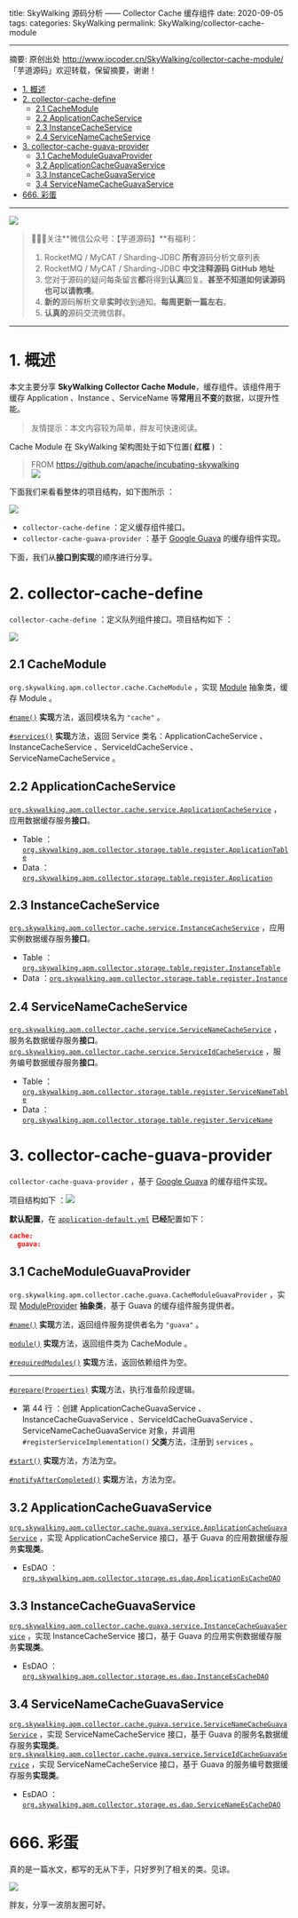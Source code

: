title: SkyWalking 源码分析 —— Collector Cache 缓存组件
date: 2020-09-05
tags:
categories: SkyWalking
permalink: SkyWalking/collector-cache-module

-------

摘要: 原创出处 http://www.iocoder.cn/SkyWalking/collector-cache-module/ 「芋道源码」欢迎转载，保留摘要，谢谢！

- [1. 概述](http://www.iocoder.cn/SkyWalking/collector-cache-module/)
- [2. collector-cache-define](http://www.iocoder.cn/SkyWalking/collector-cache-module/)
  - [2.1 CacheModule](http://www.iocoder.cn/SkyWalking/collector-cache-module/)
  - [2.2 ApplicationCacheService](http://www.iocoder.cn/SkyWalking/collector-cache-module/)
  - [2.3 InstanceCacheService](http://www.iocoder.cn/SkyWalking/collector-cache-module/)
  - [2.4 ServiceNameCacheService](http://www.iocoder.cn/SkyWalking/collector-cache-module/)
- [3. collector-cache-guava-provider](http://www.iocoder.cn/SkyWalking/collector-cache-module/)
  - [3.1 CacheModuleGuavaProvider](http://www.iocoder.cn/SkyWalking/collector-cache-module/)
  - [3.2 ApplicationCacheGuavaService](http://www.iocoder.cn/SkyWalking/collector-cache-module/)
  - [3.3 InstanceCacheGuavaService](http://www.iocoder.cn/SkyWalking/collector-cache-module/)
  - [3.4 ServiceNameCacheGuavaService](http://www.iocoder.cn/SkyWalking/collector-cache-module/)
- [666. 彩蛋](http://www.iocoder.cn/SkyWalking/collector-cache-module/)

-------

![](http://www.iocoder.cn/images/common/wechat_mp_2017_07_31.jpg)

> 🙂🙂🙂关注**微信公众号：【芋道源码】**有福利：  
> 1. RocketMQ / MyCAT / Sharding-JDBC **所有**源码分析文章列表  
> 2. RocketMQ / MyCAT / Sharding-JDBC **中文注释源码 GitHub 地址**  
> 3. 您对于源码的疑问每条留言**都**将得到**认真**回复。**甚至不知道如何读源码也可以请教噢**。  
> 4. **新的**源码解析文章**实时**收到通知。**每周更新一篇左右**。  
> 5. **认真的**源码交流微信群。

-------

# 1. 概述

本文主要分享 **SkyWalking Collector Cache Module**，缓存组件。该组件用于缓存 Application 、Instance 、ServiceName 等**常用**且**不变**的数据，以提升性能。

> 友情提示：本文内容较为简单，胖友可快速阅读。

Cache Module 在 SkyWalking 架构图处于如下位置( **红框** ) ：

> FROM https://github.com/apache/incubating-skywalking  
> ![](http://www.iocoder.cn/images/SkyWalking/2020_09_05/01.jpeg)

下面我们来看看整体的项目结构，如下图所示 ：

![](http://www.iocoder.cn/images/SkyWalking/2020_09_05/02.png)

* `collector-cache-define` ：定义缓存组件接口。
* `collector-cache-guava-provider` ：基于 [Google Guava](https://github.com/google/guava) 的缓存组件实现。

下面，我们从**接口到实现**的顺序进行分享。

# 2. collector-cache-define

`collector-cache-define` ：定义队列组件接口。项目结构如下 ：

![](http://www.iocoder.cn/images/SkyWalking/2020_09_05/03.png)

## 2.1 CacheModule

`org.skywalking.apm.collector.cache.CacheModule` ，实现 [Module](https://github.com/YunaiV/skywalking/blob/40823179d7228207b06b603b9a1c09dfc4f78593/apm-collector/apm-collector-core/src/main/java/org/skywalking/apm/collector/core/module/Module.java) 抽象类，缓存 Module 。

[`#name()`](https://github.com/YunaiV/skywalking/blob/ed68f92bf1f5ac397c0bb0a5cc23fa4f3e3c32d1/apm-collector/apm-collector-cache/collector-cache-define/src/main/java/org/skywalking/apm/collector/cache/CacheModule.java#L36) **实现**方法，返回模块名为 `"cache"` 。

[`#services()`](https://github.com/YunaiV/skywalking/blob/ed68f92bf1f5ac397c0bb0a5cc23fa4f3e3c32d1/apm-collector/apm-collector-cache/collector-cache-define/src/main/java/org/skywalking/apm/collector/cache/CacheModule.java#L40) **实现**方法，返回 Service 类名：ApplicationCacheService 、InstanceCacheService 、ServiceIdCacheService 、ServiceNameCacheService 。

## 2.2 ApplicationCacheService

[`org.skywalking.apm.collector.cache.service.ApplicationCacheService`](https://github.com/YunaiV/skywalking/blob/ed68f92bf1f5ac397c0bb0a5cc23fa4f3e3c32d1/apm-collector/apm-collector-cache/collector-cache-define/src/main/java/org/skywalking/apm/collector/cache/service/ApplicationCacheService.java) ，应用数据缓存服务**接口**。

* Table ：[`org.skywalking.apm.collector.storage.table.register.ApplicationTable`](https://github.com/YunaiV/skywalking/blob/ed68f92bf1f5ac397c0bb0a5cc23fa4f3e3c32d1/apm-collector/apm-collector-storage/collector-storage-define/src/main/java/org/skywalking/apm/collector/storage/table/register/ApplicationTable.java)
* Data ：[`org.skywalking.apm.collector.storage.table.register.Application`](https://github.com/YunaiV/skywalking/blob/ed68f92bf1f5ac397c0bb0a5cc23fa4f3e3c32d1/apm-collector/apm-collector-storage/collector-storage-define/src/main/java/org/skywalking/apm/collector/storage/table/register/Application.java)

## 2.3 InstanceCacheService

[`org.skywalking.apm.collector.cache.service.InstanceCacheService`](https://github.com/YunaiV/skywalking/blob/a1667a9ecf4eecf77cc2390f0af709c3b1bb7e4b/apm-collector/apm-collector-cache/collector-cache-define/src/main/java/org/skywalking/apm/collector/cache/service/InstanceCacheService.java) ，应用实例数据缓存服务**接口**。

* Table ：[`org.skywalking.apm.collector.storage.table.register.InstanceTable`](https://github.com/YunaiV/skywalking/blob/a1667a9ecf4eecf77cc2390f0af709c3b1bb7e4b/apm-collector/apm-collector-storage/collector-storage-define/src/main/java/org/skywalking/apm/collector/storage/table/register/InstanceTable.java)
* Data ：[`org.skywalking.apm.collector.storage.table.register.Instance`](https://github.com/YunaiV/skywalking/blob/a1667a9ecf4eecf77cc2390f0af709c3b1bb7e4b/apm-collector/apm-collector-storage/collector-storage-define/src/main/java/org/skywalking/apm/collector/storage/table/register/Instance.java)

## 2.4 ServiceNameCacheService

[`org.skywalking.apm.collector.cache.service.ServiceNameCacheService`](https://github.com/YunaiV/skywalking/blob/a859f4751203d73f10f30bb7c9cf2adfdecf955c/apm-collector/apm-collector-cache/collector-cache-define/src/main/java/org/skywalking/apm/collector/cache/service/ServiceNameCacheService.java) ，服务名数据缓存服务**接口**。  
[`org.skywalking.apm.collector.cache.service.ServiceIdCacheService`](https://github.com/YunaiV/skywalking/blob/a859f4751203d73f10f30bb7c9cf2adfdecf955c/apm-collector/apm-collector-cache/collector-cache-define/src/main/java/org/skywalking/apm/collector/cache/service/ServiceIdCacheService.java) ，服务编号数据缓存服务**接口**。

* Table ：[`org.skywalking.apm.collector.storage.table.register.ServiceNameTable`](https://github.com/YunaiV/skywalking/blob/a859f4751203d73f10f30bb7c9cf2adfdecf955c/apm-collector/apm-collector-storage/collector-storage-define/src/main/java/org/skywalking/apm/collector/storage/table/register/ServiceNameTable.java)
* Data ：[`org.skywalking.apm.collector.storage.table.register.ServiceName`](https://github.com/YunaiV/skywalking/blob/a859f4751203d73f10f30bb7c9cf2adfdecf955c/apm-collector/apm-collector-storage/collector-storage-define/src/main/java/org/skywalking/apm/collector/storage/table/register/ServiceName.java)

# 3. collector-cache-guava-provider

`collector-cache-guava-provider` ，基于 [Google Guava](https://github.com/google/guava) 的缓存组件实现。

项目结构如下 ：![](http://www.iocoder.cn/images/SkyWalking/2020_09_05/04.png)

**默认配置**，在 [`application-default.yml`](https://github.com/YunaiV/skywalking/blob/8b7205313e60e84d50579261992042c8b581492f/apm-collector/apm-collector-core/src/main/resources/application-default.yml#L5) **已经**配置如下：

``` JSON
cache:
  guava:
```

## 3.1 CacheModuleGuavaProvider

`org.skywalking.apm.collector.cache.guava.CacheModuleGuavaProvider` ，实现 [ModuleProvider](https://github.com/YunaiV/skywalking/blob/40823179d7228207b06b603b9a1c09dfc4f78593/apm-collector/apm-collector-core/src/main/java/org/skywalking/apm/collector/core/module/ModuleProvider.java) **抽象类**，基于 Guava 的缓存组件服务提供者。

[`#name()`](https://github.com/YunaiV/skywalking/blob/ed68f92bf1f5ac397c0bb0a5cc23fa4f3e3c32d1/apm-collector/apm-collector-cache/collector-cache-guava-provider/src/main/java/org/skywalking/apm/collector/cache/guava/CacheModuleGuavaProvider.java#L44) **实现**方法，返回组件服务提供者名为 `"guava"` 。

[`module()`](https://github.com/YunaiV/skywalking/blob/ed68f92bf1f5ac397c0bb0a5cc23fa4f3e3c32d1/apm-collector/apm-collector-cache/collector-cache-guava-provider/src/main/java/org/skywalking/apm/collector/cache/guava/CacheModuleGuavaProvider.java#L48) **实现**方法，返回组件类为 CacheModule 。

[`#requiredModules()`](https://github.com/YunaiV/skywalking/blob/ed68f92bf1f5ac397c0bb0a5cc23fa4f3e3c32d1/apm-collector/apm-collector-cache/collector-cache-guava-provider/src/main/java/org/skywalking/apm/collector/cache/guava/CacheModuleGuavaProvider.java#L66) **实现**方法，返回依赖组件为空。

-------

[`#prepare(Properties)`](https://github.com/YunaiV/skywalking/blob/ed68f92bf1f5ac397c0bb0a5cc23fa4f3e3c32d1/apm-collector/apm-collector-cache/collector-cache-guava-provider/src/main/java/org/skywalking/apm/collector/cache/guava/CacheModuleGuavaProvider.java#L52) **实现**方法，执行准备阶段逻辑。

* 第 44 行 ：创建 ApplicationCacheGuavaService 、InstanceCacheGuavaService 、ServiceIdCacheGuavaService 、ServiceNameCacheGuavaService 对象，并调用 `#registerServiceImplementation()` **父类**方法，注册到 `services` 。

[`#start()`](https://github.com/YunaiV/skywalking/blob/ed68f92bf1f5ac397c0bb0a5cc23fa4f3e3c32d1/apm-collector/apm-collector-cache/collector-cache-guava-provider/src/main/java/org/skywalking/apm/collector/cache/guava/CacheModuleGuavaProvider.java#L59) **实现**方法，方法为空。

[`#notifyAfterCompleted()`](https://github.com/YunaiV/skywalking/blob/ed68f92bf1f5ac397c0bb0a5cc23fa4f3e3c32d1/apm-collector/apm-collector-cache/collector-cache-guava-provider/src/main/java/org/skywalking/apm/collector/cache/guava/CacheModuleGuavaProvider.java#L62) **实现**方法，方法为空。

## 3.2 ApplicationCacheGuavaService

[`org.skywalking.apm.collector.cache.guava.service.ApplicationCacheGuavaService`](https://github.com/YunaiV/skywalking/blob/ed68f92bf1f5ac397c0bb0a5cc23fa4f3e3c32d1/apm-collector/apm-collector-cache/collector-cache-guava-provider/src/main/java/org/skywalking/apm/collector/cache/guava/service/ApplicationCacheGuavaService.java) ，实现 ApplicationCacheService 接口，基于 Guava 的应用数据缓存服务**实现类**。

* EsDAO ：[`org.skywalking.apm.collector.storage.es.dao.ApplicationEsCacheDAO`](https://github.com/YunaiV/skywalking/blob/ed68f92bf1f5ac397c0bb0a5cc23fa4f3e3c32d1/apm-collector/apm-collector-storage/collector-storage-es-provider/src/main/java/org/skywalking/apm/collector/storage/es/dao/ApplicationEsCacheDAO.java)

## 3.3 InstanceCacheGuavaService

[`org.skywalking.apm.collector.cache.guava.service.InstanceCacheGuavaService`](https://github.com/YunaiV/skywalking/blob/a1667a9ecf4eecf77cc2390f0af709c3b1bb7e4b/apm-collector/apm-collector-cache/collector-cache-guava-provider/src/main/java/org/skywalking/apm/collector/cache/guava/service/InstanceCacheGuavaService.java) ，实现 InstanceCacheService 接口，基于 Guava 的应用实例数据缓存服务**实现类**。

* EsDAO ：[`org.skywalking.apm.collector.storage.es.dao.InstanceEsCacheDAO`](https://github.com/YunaiV/skywalking/blob/a1667a9ecf4eecf77cc2390f0af709c3b1bb7e4b/apm-collector/apm-collector-storage/collector-storage-es-provider/src/main/java/org/skywalking/apm/collector/storage/es/dao/InstanceEsCacheDAO.java)

## 3.4 ServiceNameCacheGuavaService

[`org.skywalking.apm.collector.cache.guava.service.ServiceNameCacheGuavaService`](https://github.com/YunaiV/skywalking/blob/a859f4751203d73f10f30bb7c9cf2adfdecf955c/apm-collector/apm-collector-cache/collector-cache-guava-provider/src/main/java/org/skywalking/apm/collector/cache/guava/service/ServiceIdCacheGuavaService.java) ，实现 ServiceNameCacheService 接口，基于 Guava 的服务名数据缓存服务**实现类**。  
[`org.skywalking.apm.collector.cache.guava.service.ServiceIdCacheGuavaService`](https://github.com/YunaiV/skywalking/blob/a859f4751203d73f10f30bb7c9cf2adfdecf955c/apm-collector/apm-collector-cache/collector-cache-guava-provider/src/main/java/org/skywalking/apm/collector/cache/guava/service/ServiceNameCacheGuavaService.java) ，实现 ServiceNameCacheService 接口，基于 Guava 的服务编号数据缓存服务**实现类**。

* EsDAO ：[`org.skywalking.apm.collector.storage.es.dao.ServiceNameEsCacheDAO`](https://github.com/YunaiV/skywalking/blob/a859f4751203d73f10f30bb7c9cf2adfdecf955c/apm-collector/apm-collector-storage/collector-storage-es-provider/src/main/java/org/skywalking/apm/collector/storage/es/dao/ServiceNameEsCacheDAO.java)

# 666. 彩蛋

真的是一篇水文，都写的无从下手，只好罗列了相关的类。见谅。

![](http://www.iocoder.cn/images/SkyWalking/2020_09_05/05.png)

胖友，分享一波朋友圈可好。



